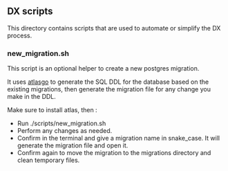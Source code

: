 ## DX scripts

This directory contains scripts that are used to automate or simplify the DX process.

### new_migration.sh

This script is an optional helper to create a new postgres migration.

It uses [atlasgo](https://atlasgo.io/) to generate the SQL DDL for the database based on the existing migrations, then
generate the migration file for any change you make in the DDL.

Make sure to install atlas, then :

- Run ./scripts/new_migration.sh
- Perform any changes as needed.
- Confirm in the terminal and give a migration name in snake_case.
  It will generate the migration file and open it.
- Confirm again to move the migration to the migrations directory and clean temporary files.
